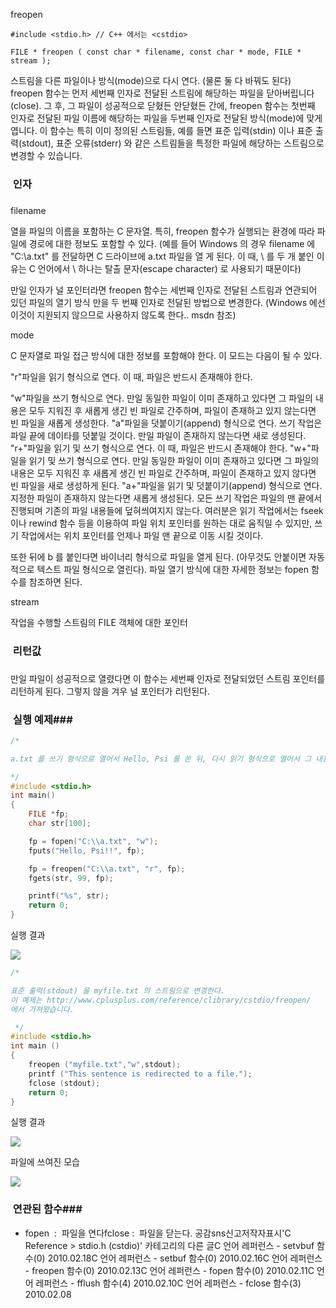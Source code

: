 

freopen
```info
#include <stdio.h> // C++ 에서는 <cstdio>

FILE * freopen ( const char * filename, const char * mode, FILE * stream );
```


스트림을 다른 파일이나 방식(mode)으로 다시 연다. (물론 둘 다 바꿔도 된다) 
freopen 함수는 먼저 세번째 인자로 전달된 스트림에 해당하는 파일을 닫아버립니다(close). 그 후, 그 파일이 성공적으로 닫혔든 안닫혔든 간에, freopen 함수는 첫번째 인자로 전달된 파일 이름에 해당하는 파일을 두번째 인자로 전달된 방식(mode)에 맞게 엽니다. 
이 함수는 특히 이미 정의된 스트림들, 예를 들면 표준 입력(stdin) 이나 표준 출력(stdout), 표준 오류(stderr) 와 같은 스트림들을 특정한 파일에 해당하는 스트림으로 변경할 수 있습니다. 

###  인자
### 
filename

열을 파일의 이름을 포함하는 C 문자열. 특히, freopen 함수가 실행되는 환경에 따라 파일에 경로에 대한 정보도 포함할 수 있다. 
(예를 들어 Windows 의 경우 filename 에 "C:\\a.txt" 를 전달하면 C 드라이브에 a.txt 파일을 열 게 된다. 이 때, \ 를 두 개 붙인 이유는 C 언어에서 \ 하나는 탈출 문자(escape character) 로 사용되기 때문이다) 

만일 인자가 널 포인터라면 freopen 함수는 세번째 인자로 전달된 스트림과 연관되어 있던 파일의 열기 방식 만을 두 번째 인자로 전달된 방법으로 변경한다. (Windows 에선 이것이 지원되지 않으므로 사용하지 않도록 한다.. msdn 참조) 

mode

C 문자열로 파일 접근 방식에 대한 정보를 포함해야 한다. 이 모드는 다음이 될 수 있다. 

"r"파일을 읽기 형식으로 연다. 이 때, 파일은 반드시 존재해야 한다.
 
"w"파일을 쓰기 형식으로 연다. 만일 동일한 파일이 이미 존재하고 
있다면 그 
파일의 내용은 모두 지워진 후 새롭게 생긴 빈 파일로 간주하며, 파일이 존재하고 있지 않는다면 빈 파일을 새롭게 생성한다. 
"a"파일을 덧붙이기(append) 형식으로 연다. 쓰기 작업은 파일 
끝에 
데이타를 덧붙일 것이다. 만일 파일이 존재하지 않는다면 새로 생성된다. 
"r+"파일을 읽기 및 쓰기 형식으로 연다. 이 때, 파일은 반드시 
존재해야 
한다.
"w+"파일을 읽기 및 쓰기 형식으로 연다. 만일 동일한 파일이 이미 
존재하고 
있다면 그 파일의 내용은 모두 지워진 후 새롭게 생긴 빈 파일로 간주하며, 파일이 존재하고 있지 않다면 빈 파일을 새로 생성하게 
된다. 
"a+"파일을 읽기 및 덧붙이기(append) 형식으로 연다. 지정한 
파일이 
존재하지 않는다면 새롭게 생성된다. 모든 쓰기 작업은 파일의 맨 끝에서 진행되며 기존의 파일 내용들에 덮혀씌여지지 않는다. 
여러분은 읽기 작업에서는 fseek 이나 rewind 함수 등을 이용하여 파일 위치 포인터를 원하는 대로 움직일 수 있지만, 쓰기
 작업에서는 위치 포인터를 언제나 파일 맨 끝으로 이동 시킬 것이다. 


또한 뒤에 b 를 붙인다면 바이너리 형식으로 파일을 열게 된다. (아무것도 안붙이면 자동적으로 텍스트 파일 형식으로 열린다). 파일 열기 방식에 대한 자세한 정보는 fopen 함수를 참조하면 된다.

stream


작업을 수행할 스트림의 FILE 객체에 대한 포인터

###  리턴값
### 
만일 파일이 성공적으로 열렸다면 이 함수는 세번째 인자로 전달되었던 스트림 포인터를 리턴하게 된다.
그렇지 않을 겨우 널 포인터가 리턴된다. 

###  실행 예제### 

```cpp
/* 

a.txt 를 쓰기 형식으로 열어서 Hello, Psi 를 쓴 뒤, 다시 읽기 형식으로 열어서 그 내용을 읽어 출력한다. 

*/
#include <stdio.h>
int main()
{
    FILE *fp;
    char str[100];

    fp = fopen("C:\\a.txt", "w");
    fputs("Hello, Psi!!", fp);

    fp = freopen("C:\\a.txt", "r", fp);
    fgets(str, 99, fp);

    printf("%s", str);
    return 0;
}
```


실행 결과

![](http://img1.daumcdn.net/thumb/R1920x0/?fname=http%3A%2F%2Fcfile27.uf.tistory.com%2Fimage%2F171C77104B76B24B4F80E7)


```cpp
/* 

표준 출력(stdout) 을 myfile.txt 의 스트림으로 변경한다. 
이 예제는 http://www.cplusplus.com/reference/clibrary/cstdio/freopen/
에서 가져왔습니다. 

 */
#include <stdio.h>
int main ()
{
    freopen ("myfile.txt","w",stdout);
    printf ("This sentence is redirected to a file.");
    fclose (stdout);
    return 0;
}

```

실행 결과

![](http://img1.daumcdn.net/thumb/R1920x0/?fname=http%3A%2F%2Fcfile1.uf.tistory.com%2Fimage%2F13251E104B76B24CB820E6)

파일에 쓰여진 모습

![](http://img1.daumcdn.net/thumb/R1920x0/?fname=http%3A%2F%2Fcfile28.uf.tistory.com%2Fimage%2F120B55104B76B24DB79354)



###  연관된 함수### 

* fopen  :  파일을 연다fclose :  파일을 닫는다.
공감sns신고저작자표시'C Reference > stdio.h (cstdio)' 카테고리의 다른 글C 언어 레퍼런스 - setvbuf 함수(0)
2010.02.18C 언어 레퍼런스 - setbuf 함수(0)
2010.02.16C 언어 레퍼런스 - freopen 함수(0)
2010.02.13C 언어 레퍼런스 - fopen 함수(0)
2010.02.11C 언어 레퍼런스 - fflush 함수(4)
2010.02.10C 언어 레퍼런스 - fclose 함수(3)
2010.02.08

